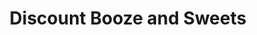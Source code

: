---
title: "Discount Booze and Sweets"
url: /chesterfield/discount-booze-and-sweets/
shop: Lebensmittel
---